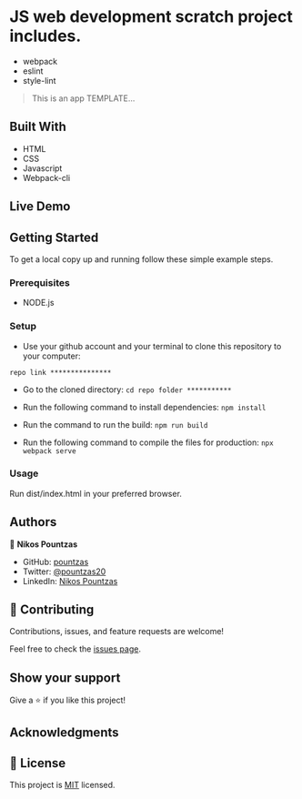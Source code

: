 # JS web development scratch project includes.
- webpack
- eslint
- style-lint


> This is an app TEMPLATE...


## Built With

- HTML
- CSS
- Javascript
- Webpack-cli
## Live Demo

<!-- [My Transactions App Live!](URL) -->

## Getting Started

To get a local copy up and running follow these simple example steps.

### Prerequisites
  
- NODE.js

### Setup

- Use your github account and your terminal to clone this repository to your computer:

`repo link ***************`

- Go to the cloned directory:
`cd repo folder ***********`

- Run the following command to install dependencies:
`npm install`

- Run the command to run the build:
`npm run build`

- Run the following command to compile the files for production:
`npx webpack serve`

### Usage

Run dist/index.html in your preferred browser.

<!-- ### Run tests

- On the terminal `cd` to the folder you just cloned.
- On the terminal type `rspec`. -->

## Authors

👤 **Nikos Pountzas**

- GitHub: [pountzas](https://github.com/pountzas)
- Twitter: [@pountzas20](https://twitter.com/pountzas20)
- LinkedIn: [Nikos Pountzas](https://www.linkedin.com/in/nikos-pountzas/)

## 🤝 Contributing

Contributions, issues, and feature requests are welcome!

Feel free to check the [issues page](URL).

## Show your support

Give a ⭐️ if you like this project!

## Acknowledgments


## 📝 License

This project is [MIT](./MIT.md) licensed.
